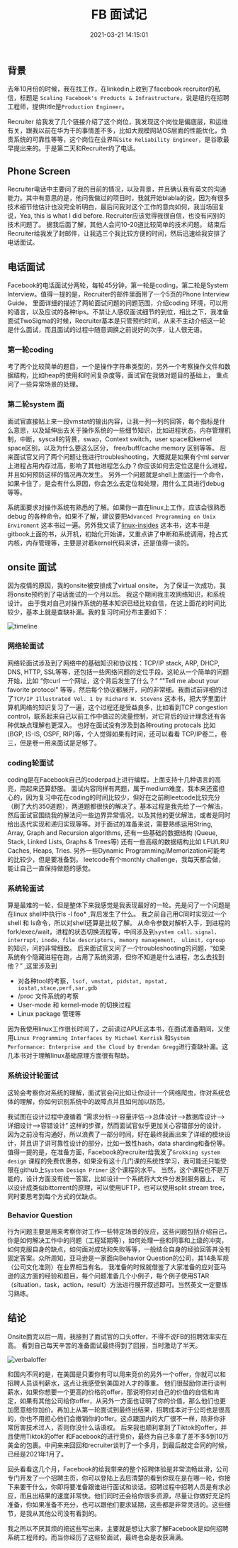 ﻿---
title: FB 面试记
date: 2021-03-21 14:15:01
categories: Miscellaneous
tags: interview,
---

## 背景
去年10月份的时候，我在找工作，在linkedin上收到了facebook recruiter的私信，标题是 `Scaling Facebook's Products & Infrastructure`，说是纽约在招聘工程师，提供title是`Production Engineer`。

Recruiter 给我发了几个链接介绍了这个岗位，我发现这个岗位是偏底层，和运维有关，跟我以前在华为干的事情差不多，比如大规模网站OS层面的性能优化，负责系统的可靠性等等，这个岗位在业界叫`Site Reliability Engineer`，是谷歌最早提出来的。于是第二天和Recruiter约了电话。

## Phone Screen

Recruiter电话中主要问了我的目前的情况，以及背景，并且确认我有英文的沟通能力。其中有意思的是，他问我做过的项目时，我就开始blabla的说，因为有很多技术细节他估计也没完全听明白，最后问我对这个工作的意向如何，我当场回复说，Yea, this is what I did before.  Recruiter应该觉得我很自信，也没有问别的技术问题了。 据我后面了解，其他人会问10-20道比较简单的技术问题。
结束后Recruiter给我发了封邮件，让我选三个我比较方便的时间，然后迅速给我安排了电话面试。

## 电话面试
Facebook的电话面试分两轮，每轮45分钟，第一轮是coding，第二轮是System Interview。值得一提的是，Recruiter的邮件里面带了一个5页的Phone Interview Guide， 里面详细的描述了两轮面试问题的问题范围，介绍coding 环境，可以用的语言，以及应试的各种tips。不禁让人感叹面试细节的到位，相比之下，我准备面试TwoSigma的时候，Recruiter基本是只管预约时间，从来不主动介绍这一轮是什么面试，而且面试的过程中随意调换之前说好的次序，让人很无语。

### 第一轮coding

考了两个比较简单的题目，一个是操作字符串类型的，另外一个考察操作文件和数据结构，比如heap的使用和时间复杂度等，面试官在我做对题目的基础上， 重点问了一些异常场景的处理。

### 第二轮system 面

面试官直接贴上来一段vmstat的输出内容，让我一列一列的回答，每个指标是什么意思，以及延伸出去关于操作系统的一些细节知识，比如进程状态，内存管理机制，中断，syscall的背景，swap，Context switch，user space和kernel space区别，以及为什么要这么区分， free/buff/cache memory 区别等等。
后来面试官又问了两个问题让我进行troubleshooting，大概就是如果有个ml server上进程占用内存过高，影响了其他进程怎么办？你应该如何去定位这是什么进程，并且如何预防这样的情况再次发生。 另外一个问题就是shell上面运行一个命令，如果卡住了，是会有什么原因，你会怎么去定位和处理，用什么工具进行debug等等。

系统面要求对操作系统有熟悉的了解。如果你一直在linux上工作，应该会很熟悉debug 的各种命令。如果不了解，建议要把` Advanced Programming on Unix Enviroment ` 这本书过一遍。另外我又读了[linux-insides](https://0xax.gitbooks.io/linux-insides/content/) 这本书，这本书是gitbook上面的书，从开机，初始化开始讲，又重点讲了中断和系统调用，抢占式内核，内存管理等，主要是对着kernel代码来讲，还是值得一读的。


## onsite 面试
因为疫情的原因，我的onsite被安排成了virtual onsite。 为了保证一次成功，我将onsite预约到了电话面试的一个月以后。 我这个期间我主攻网络知识，和系统设计。 由于我对自己对操作系统的基本知识已经比较自信，在这上面花的时间比较少，基本上就是查缺补漏。我的复习时间分布主要如下：

![timeline](./images/timeline.png)

### 网络轮面试
网络轮面试涉及到了网络中的基础知识和协议栈：TCP/IP stack, ARP, DHCP, DNS, HTTP, SSL等等，还包括一些网络问题的定位手段。这轮从一个简单的问题开始，比如 “你curl 一个网址，这个背后发生了什么？” “"Tell me about your favorite protocol" 等等，然后每个协议都展开，问的非常细。我面试前详细的过了`TCP/IP Illustrated Vol. 1 by Richard W. Stevens` 这本书，把大学里面计算机网络的知识复习了一遍，这个过程还是受益良多，比如看到TCP congestion control，联系起来自己以前工作中做过的流量控制，对它背后的设计理念还有各种优缺点理解也更深入。 也好在面试没有涉及到各种routing protocals 比如(BGP, IS-IS, OSPF, RIP)等，个人觉得如果有时间，还可以看看 TCP/IP卷二，卷三，但是卷一用来面试是足够了。

### coding轮面试
coding是在Facebook自己的coderpad上进行编程，上面支持十几种语言的高亮，用起来还算舒服。 面试内容同样有两题，属于medium难度，我本来还蛮担心的，因为复习中花在coding的时间比较少，但好在之前刷leetcode比较充分（刷了大约350道题），两道题都很快的解决了。基本过程是我先给了一个解法，然后面试官围绕我的解法问一些边界异常情况，以及其他的更优解法，或者是同时给出迭代实现和递归实现等等。对于面试的准备来说，需要熟练运用String, Array, Graph and Recursion algorithms, 还有一些基础的数据结构 (Queue, Stack, Linked Lists, Graphs & Trees等) 还有一些高级的数据结构比如 LFU/LRU Caches, Heaps, Tries. 另外一些Dynamic Programming/Memorization可能考的比较少，但是要准备到。 leetcode有个monthly challenge，我每天都会做，能让自己一直保持做题的感觉。

### 系统轮面试
算是最难的一轮，但是整体下来我感觉是我表现最好的一轮。先是问了一个问题是在linux shell中执行ls -l foo* ,背后发生了什么。 我之前自己用C同时实现过一个shell 和 ls命令，所以对shell还算是比较了解。 从命令参数对解析入手，到进程的fork/exec/wait，进程的状态切换流程等，中间涉及到`system call，signal，interrupt，inode，file descriptors, memory management， ulimit，cgroup`的知识，问的非常细致。
后来面试官又问了一个troubleshooting的问题，“如果系统有个隐藏进程在跑，占用了系统资源，但你不知道是什么进程，怎么去找到他？”  ,这里涉及到
- 对各种tool的考察，`lsof, vmstat, pidstat, mpstat, iostat,stace,perf,sar,gdb` 
- /proc 文件系统的考察 
- User-mode 和 kernel-mode 的切换过程
- Linux package 管理等

因为我使用linux工作很长时间了，之前读过APUE这本书，在面试准备期间，又使用`Linux Programming Interfaces by Michael Kerrisk`  和`System Performance: Enterprise and the Cloud by Brendan Gregg`进行查缺补漏。这几本书对于理解linux基础原理方面很有帮助。

### 系统设计轮面试
这轮会考察你对系统的理解，面试官会问比如让你设计一个网络爬虫，你对系统总体的理解，你如何识别系统中的故障点并且如何加以防范。

我试图在设计过程中遵循着 “需求分析-->容量评估-->总体设计-->数据库设计-->详细设计-->容错设计” 这样的步骤，然而面试官似乎更加关心容错部分的设计，因为之前没有沟通好，所以浪费了一部分时间，好在最终我画出来了详细的模块设计，并且讲了讲可靠性设计的部分，比如一致性hash，data sharding和备份等。
值得一提的是，在准备方面，Facebook的recruiter给我发了`Grokking system design` 课程的免费优惠券，如果没有这十几门课的系统性学习，我可能还只能受限在github上`System Design Primer` 这个课程的水平。
当然，这个课程也不是万能的，设计方面没有统一答案，比如设计一个系统将大文件分发到服务器上， 可以设计成类似bittorrent的原理，可以使用UFTP，也可以使用split stream tree，同时要思考到每个方式的优缺点。


### Behavior Question

行为问题主要是用来考察你对工作一些特定场景的反应，这些问题包括介绍自己，你是如何解决工作中的问题（工程延期等），如何处理一些和同事和上级的冲突， 如何克服自身的缺点，如何面对成功和失败等等，一般结合自身的经验回答并没有固定答案。众所周知，亚马逊是一家面向Behavior Question的公司，其14条军规（公司文化准则）在业界相当有名。 我准备的时候就借鉴了大家准备的应对亚马逊的这方面的经验和题目，每个问题准备几个小例子，每个例子使用STAR （situation，task，action，result）方法进行展开叙述即可。当然英文一定要练习熟练。

## 结论

Onsite面完以后一周，我接到了面试官的口头offer，不得不说FB的招聘效率实在高。 看到自己每天辛苦的准备面试最终得到了回报，当时激动了半天。

![verbaloffer](./images/verbaloffer.png)

和国内不同的是，在美国是只要你有可以用来竞价的另外一个offer，你就可以和招聘人员谈判薪水，这点让我感受到美国对人才的尊重。 他们很鼓励你进行谈判薪水，如果你想要一个更高的价格的offer，那说明你对自己的价值的自信和肯定，如果有其他公司给你offer，从另外一方面也证明了你的价值，那么他们也更加愿意给你加价。再加上从第一轮面试到最终出结果，招聘成本对于公司也是很高的，你也不用担心他们会撤销你的offer。这点跟国内的大厂很不一样，除非你非常厉害技术过人，否则你没什么话语权。
后来我也顺利拿到了Tiktok的offer，并且使用Tiktok的offer 和Facebook的进行竞价，最终为自己多拿了差不多5到10万美金的包裹。中间来来回回和recruiter谈判了一个多月，到最后敲定合同的时候，已经是2021年1月了。 

回头看看这几个月，Facebook的给我带来的整个招聘体验是非常流畅丝滑，公司专门开发了一个招聘主页，你可以登陆上去后清楚的看到你现在是在哪一轮，你接下来要干什么，你即将要准备跟谁进行面试和谈话。招聘过程中招聘人员是有求必应，而且出结果的速度非常快。他们同时还会给你很多资源，尽量让你做好充足的准备，你如果准备不充分，也可以跟他们要求延期，这些都是非常灵活的。这些细节，是我从其他公司没有看到的。

我之所以不厌其烦的把这些写出来，主要就是想让大家了解Facebook是如何招聘系统工程师的。而当你经历了这些轮面试，最终也会是收获满满。





















